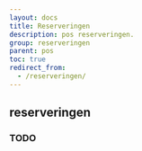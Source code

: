 ```yaml
---
layout: docs
title: Reserveringen
description: pos reserveringen.
group: reserveringen
parent: pos
toc: true
redirect_from:
  - /reserveringen/
---
```

## reserveringen

### TODO
